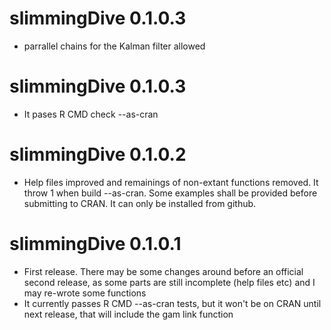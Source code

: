 # slimmingDive 0.1.0.3
* parrallel chains for the Kalman filter allowed
# slimmingDive 0.1.0.3
* It pases R CMD check --as-cran
# slimmingDive 0.1.0.2
* Help files improved and remainings of non-extant functions removed.
It throw 1 when build --as-cran. Some examples shall be provided
before submitting to CRAN. It can only be installed from github.
# slimmingDive 0.1.0.1
* First release. There may be some changes around before an official
  second release, as some parts are still incomplete (help files etc)
  and I may re-wrote some functions
* It currently passes R CMD --as-cran tests, but it won't be on CRAN
  until next release, that will include the gam link function
